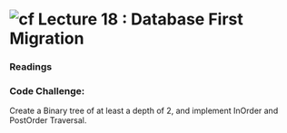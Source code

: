 ![cf](http://i.imgur.com/7v5ASc8.png) Lecture 18 : Database First Migration
=====================================

### Readings


### Code Challenge:
Create a Binary tree of at least a depth of 2, and implement InOrder and PostOrder Traversal.


